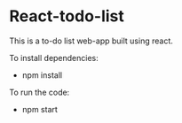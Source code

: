 # React-todo-list

This is a to-do list web-app built using react. 

To install dependencies: 
  - npm install 


To run the code: 
  - npm start 
